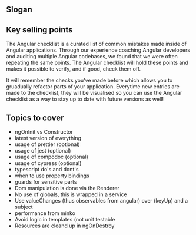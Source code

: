 ## Slogan

## Key selling points

The Angular checklist is a curated list of common mistakes made inside of Angular applications. Through our experience coaching Angular developers and auditing multiple Angular codebases, we found that we were often repeating the same points. The Angular checklist will hold these points and makes it possible to verify, and if good, check them off.

It will remember the checks you've made before which allows you to gruadually refactor parts of your application. Everytime new entries are made to the checklist, they will be visualised so you can use the Angular checklist as a way to stay up to date with future versions as well!

## Topics to cover

* ngOnInit vs Constructor
* latest version of everything
* usage of prettier (optional)
* usage of jest (optional)
* usage of compodoc (optional)
* usage of cypress (optional)
* typescript do's and dont's
* when to use property bindings
* guards for sensitive parts
* Dom manipulation is done via the Renderer
* No use of globals, this is wrapped in a service
* Use valueChanges (thus observables from angular) over (keyUp) and a subject
* performance from minko
* Avoid logic in templates (not unit testable
* Resources are cleand up in ngOnDestroy


